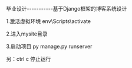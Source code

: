 毕业设计-----------基于Django框架的博客系统设计



1.激活虚拟环境
env\Scripts\activate

2.进入mysite目录

3.启动项目
py manage.py runserver




另：ctrl c 停止运行